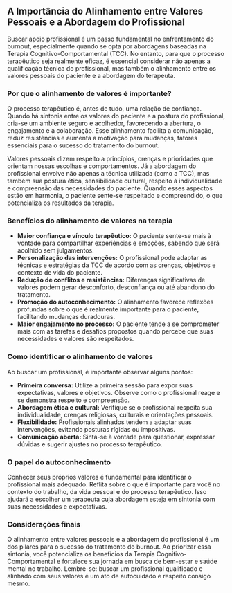 
## A Importância do Alinhamento entre Valores Pessoais e a Abordagem do Profissional

Buscar apoio profissional é um passo fundamental no enfrentamento do burnout, especialmente quando se opta por abordagens baseadas na Terapia Cognitivo-Comportamental (TCC). No entanto, para que o processo terapêutico seja realmente eficaz, é essencial considerar não apenas a qualificação técnica do profissional, mas também o alinhamento entre os valores pessoais do paciente e a abordagem do terapeuta.

### Por que o alinhamento de valores é importante?

O processo terapêutico é, antes de tudo, uma relação de confiança. Quando há sintonia entre os valores do paciente e a postura do profissional, cria-se um ambiente seguro e acolhedor, favorecendo a abertura, o engajamento e a colaboração. Esse alinhamento facilita a comunicação, reduz resistências e aumenta a motivação para mudanças, fatores essenciais para o sucesso do tratamento do burnout.

Valores pessoais dizem respeito a princípios, crenças e prioridades que orientam nossas escolhas e comportamentos. Já a abordagem do profissional envolve não apenas a técnica utilizada (como a TCC), mas também sua postura ética, sensibilidade cultural, respeito à individualidade e compreensão das necessidades do paciente. Quando esses aspectos estão em harmonia, o paciente sente-se respeitado e compreendido, o que potencializa os resultados da terapia.

### Benefícios do alinhamento de valores na terapia

- **Maior confiança e vínculo terapêutico:** O paciente sente-se mais à vontade para compartilhar experiências e emoções, sabendo que será acolhido sem julgamentos.
- **Personalização das intervenções:** O profissional pode adaptar as técnicas e estratégias da TCC de acordo com as crenças, objetivos e contexto de vida do paciente.
- **Redução de conflitos e resistências:** Diferenças significativas de valores podem gerar desconforto, desconfiança ou até abandono do tratamento.
- **Promoção do autoconhecimento:** O alinhamento favorece reflexões profundas sobre o que é realmente importante para o paciente, facilitando mudanças duradouras.
- **Maior engajamento no processo:** O paciente tende a se comprometer mais com as tarefas e desafios propostos quando percebe que suas necessidades e valores são respeitados.

### Como identificar o alinhamento de valores

Ao buscar um profissional, é importante observar alguns pontos:

- **Primeira conversa:** Utilize a primeira sessão para expor suas expectativas, valores e objetivos. Observe como o profissional reage e se demonstra respeito e compreensão.
- **Abordagem ética e cultural:** Verifique se o profissional respeita sua individualidade, crenças religiosas, culturais e orientações pessoais.
- **Flexibilidade:** Profissionais alinhados tendem a adaptar suas intervenções, evitando posturas rígidas ou impositivas.
- **Comunicação aberta:** Sinta-se à vontade para questionar, expressar dúvidas e sugerir ajustes no processo terapêutico.

### O papel do autoconhecimento

Conhecer seus próprios valores é fundamental para identificar o profissional mais adequado. Reflita sobre o que é importante para você no contexto do trabalho, da vida pessoal e do processo terapêutico. Isso ajudará a escolher um terapeuta cuja abordagem esteja em sintonia com suas necessidades e expectativas.

### Considerações finais

O alinhamento entre valores pessoais e a abordagem do profissional é um dos pilares para o sucesso do tratamento do burnout. Ao priorizar essa sintonia, você potencializa os benefícios da Terapia Cognitivo-Comportamental e fortalece sua jornada em busca de bem-estar e saúde mental no trabalho. Lembre-se: buscar um profissional qualificado e alinhado com seus valores é um ato de autocuidado e respeito consigo mesmo.
```